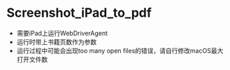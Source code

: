 # Screenshot_iPad_to_pdf
- 需要iPad上运行WebDriverAgent
- 运行时带上书籍页数作为参数
- 运行过程中可能会出现too many open files的错误，请自行修改macOS最大打开文件数
